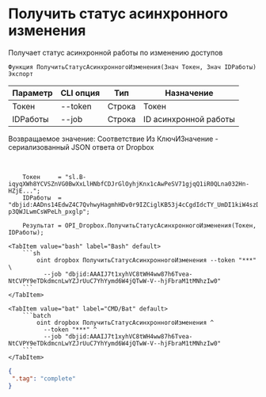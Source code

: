 ﻿---
sidebar_position: 5
---

# Получить статус асинхронного изменения
 Получает статус асинхронной работы по изменению доступов



`Функция ПолучитьСтатусАсинхронногоИзменения(Знач Токен, Знач IDРаботы) Экспорт`

  | Параметр | CLI опция | Тип | Назначение |
  |-|-|-|-|
  | Токен | --token | Строка | Токен |
  | IDРаботы | --job | Строка | ID асинхронной работы |

  
  Возвращаемое значение:   Соответствие Из КлючИЗначение - сериализованный JSON ответа от Dropbox

<br/>




```bsl title="Пример кода"
    Токен     = "sl.B-iqyqXWh8YCVSZnVG0BwXxLlHNbfCDJrGlOyhjKnx1cAwPeSV71gjqQ1iR0QLna032Hn-HZjE...";
    IDРаботы  = "dbjid:AADns14EdwZ4C7QvhwyHagmhHDv0r9IZCiglKB53j4cCgdIdcTY_UmDI1kiW4szDJU-p3QWJLwmCsWPeLh_pxglp";

    Результат = OPI_Dropbox.ПолучитьСтатусАсинхронногоИзменения(Токен, IDРаботы);
```
    

 <Tabs>
  
    <TabItem value="bash" label="Bash" default>
        ```sh
            oint dropbox ПолучитьСтатусАсинхронногоИзменения --token "***" \
              --job "dbjid:AAAIJ7t1xyhVC8tWH4ww87h6Tvea-NtCVPY9eTDkdmcnLwYZJrUuC7YhYymd6W4jQTwW-V--hjFbraM1tMNhzIw0"
        ```
    </TabItem>
  
    <TabItem value="bat" label="CMD/Bat" default>
        ```batch
            oint dropbox ПолучитьСтатусАсинхронногоИзменения ^
              --token "***" ^
              --job "dbjid:AAAIJ7t1xyhVC8tWH4ww87h6Tvea-NtCVPY9eTDkdmcnLwYZJrUuC7YhYymd6W4jQTwW-V--hjFbraM1tMNhzIw0"
        ```
    </TabItem>
</Tabs>


```json title="Результат"
{
 ".tag": "complete"
}
```
